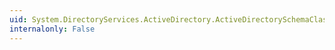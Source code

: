 ```yaml
---
uid: System.DirectoryServices.ActiveDirectory.ActiveDirectorySchemaClassCollection.IndexOf(System.DirectoryServices.ActiveDirectory.ActiveDirectorySchemaClass)
internalonly: False
---
```

